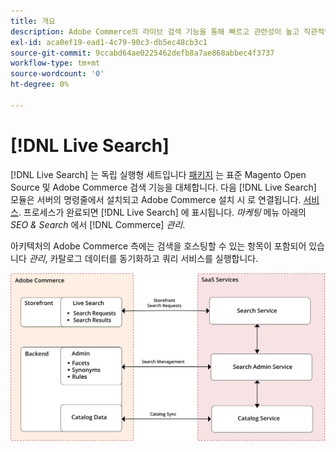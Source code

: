 ```yaml
---
title: 개요
description: Adobe Commerce의 라이브 검색 기능을 통해 빠르고 관련성이 높고 직관적인 검색 경험을 이용할 수 있습니다.
exl-id: aca0ef19-ead1-4c79-90c3-db5ec48cb3c1
source-git-commit: 9ccabd64ae0225462defb8a7ae868abbec4f3737
workflow-type: tm+mt
source-wordcount: '0'
ht-degree: 0%

---
```


# [!DNL Live Search]

[!DNL Live Search] 는 독립 실행형 세트입니다 [패키지](#live-search-packages) 는 표준 Magento Open Source 및 Adobe Commerce 검색 기능을 대체합니다. 다음 [!DNL Live Search] 모듈은 서버의 명령줄에서 설치되고 Adobe Commerce 설치 시 로 연결됩니다. [서비스](https://docs.magento.com/user-guide/system/saas.html). 프로세스가 완료되면 [!DNL Live Search] 에 표시됩니다. *마케팅* 메뉴 아래의 *SEO &amp; Search* 에서 [!DNL Commerce] *관리*.

아키텍처의 Adobe Commerce 측에는 검색을 호스팅할 수 있는 항목이 포함되어 있습니다 *관리*, 카탈로그 데이터를 동기화하고 쿼리 서비스를 실행합니다.

![라이브 검색 아키텍처 다이어그램](assets/architecture-diagram.svg)
